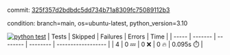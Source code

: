 commit: [325f357d2bdbdc5dd734b71a8309fc75089112b3](https://github.com/7rikazhexde/trial-test/tree/325f357d2bdbdc5dd734b71a8309fc75089112b3)

condition: branch=main, os=ubuntu-latest, python_version=3.10

[![python test](https://github.com/7rikazhexde/trial-test/actions/workflows/pytest.yml/badge.svg)](https://github.com/7rikazhexde/trial-test/actions/runs/5235679199)
| Tests | Skipped | Failures | Errors | Time |
| ----- | ------- | -------- | -------- | ------------------ |
| 4 | 0 :zzz: | 0 :x: | 0 :fire: | 0.095s :stopwatch: |

